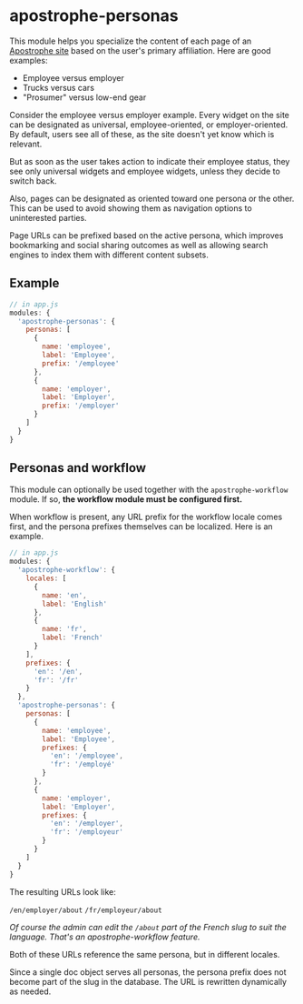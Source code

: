 # apostrophe-personas

This module helps you specialize the content of each page of an [Apostrophe site](http://apostrophecms.org) based on the user's primary affiliation. Here are good examples:

* Employee versus employer
* Trucks versus cars
* "Prosumer" versus low-end gear

Consider the employee versus employer example. Every widget on the site can be designated as universal, employee-oriented, or employer-oriented. By default, users see all of these, as the site doesn't yet know which is relevant.

But as soon as the user takes action to indicate their employee status, they see only universal widgets and employee widgets, unless they decide to switch back.

Also, pages can be designated as oriented toward one persona or the other. This can be used to avoid showing them as navigation options to uninterested parties.

Page URLs can be prefixed based on the active persona, which improves bookmarking and social sharing outcomes as well as allowing search engines to index them with different content subsets.

## Example

```javascript
// in app.js
modules: {
  'apostrophe-personas': {
    personas: [
      {
        name: 'employee',
        label: 'Employee',
        prefix: '/employee'
      },
      {
        name: 'employer',
        label: 'Employer',
        prefix: '/employer'
      }
    ]
  }
}
```

## Personas and workflow

This module can optionally be used together with the `apostrophe-workflow` module. If so, **the workflow module must be configured first.**

When workflow is present, any URL prefix for the workflow locale comes first, and the persona prefixes themselves can be localized. Here is an example.


```javascript
// in app.js
modules: {
  'apostrophe-workflow': {
    locales: [
      {
        name: 'en',
        label: 'English'
      },
      {
        name: 'fr',
        label: 'French'
      }
    ],
    prefixes: {
      'en': '/en',
      'fr': '/fr'
    }
  },
  'apostrophe-personas': {
    personas: [
      {
        name: 'employee',
        label: 'Employee',
        prefixes: {
          'en': '/employee',
          'fr': '/employé'
        }
      },
      {
        name: 'employer',
        label: 'Employer',
        prefixes: {
          'en': '/employer',
          'fr': '/employeur'
        }
      }
    ]
  }
}
```

The resulting URLs look like:

`/en/employer/about`
`/fr/employeur/about`

*Of course the admin can edit the `/about` part of the French slug to suit the language. That's an apostrophe-workflow feature.*

Both of these URLs reference the same persona, but in different locales.

Since a single doc object serves all personas, the persona prefix does not become part of the slug in the database. The URL is rewritten dynamically as needed.
